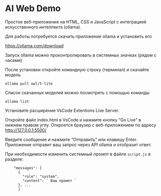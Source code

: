 # AI Web Demo

Простое веб-приложение на HTML, CSS и JavaScript с интеграцией искусственного интеллекта (ollama).

Для работы потребуется скачать приложение ollama и установить его 

https://ollama.com/download 

Запуск ollama можно проконтролировать в системных значках (рядом с часами)   

После установки откройте командную строку (терминал) и скачайте модель 
```
ollama pull owl/t-lite
```
Список скачанных моделей можно посмотреть с помощью команды 
```
ollama list
```

Установите расширение VsCode Extentions Live Server. 

Откройте файл index.html в VsCode и нажмите кнопку "Go Live" в нижнем правом углу.
Откроется браузер с веб-приложением по адресу http://127.0.0.1:5500/  

Введите сообщение и нажмите “Отправить” или клавишу Enter.
Приложение отправит ваш запрос через API ollama и отобразит ответ.

При необходимости изменить системный промпт в файле `script.js` в разделе: 

```
    "messages": [
      {
        "role": "system",
        "content": ` Ваш промпт `
      }, ... 
      ]
```
